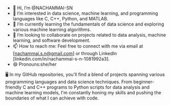- 👋 Hi, I’m @NACHAMMAI-SN
- 👀 I’m interested in data science, machine learning, and programming languages like C, C++, Python, and MATLAB.
- 🌱 I’m currently learning the fundamentals of data science and exploring various machine learning algorithms.
- 💞️ I’m looking to collaborate on projects related to data analysis, machine learning, and software development.
- 📫 How to reach me: Feel free to connect with me via email at [nachammai.s.n@gmail.com] or through LinkedIn [linkedin.com/in/nachammai-s-n-1081992a3].
- 😄 Pronouns:she/her


🖥️ In my GitHub repositories, you'll find a blend of projects spanning various programming languages and data science techniques. 
From beginner-friendly C and C++ programs to Python scripts for data analysis and machine learning models,
I'm constantly honing my skills and pushing the boundaries of what I can achieve with code.
